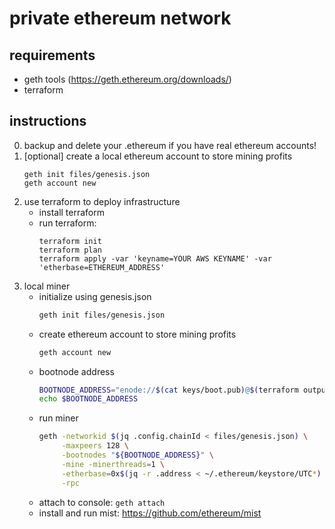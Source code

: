 # private ethereum network

## requirements
* geth tools (https://geth.ethereum.org/downloads/)
* terraform

## instructions

0. backup and delete your .ethereum if you have real ethereum accounts!
1. [optional] create a local ethereum account to store mining profits
    ```
    geth init files/genesis.json
    geth account new
    ```
2. use terraform to deploy infrastructure 
    * install terraform
    * run terraform:
        ```
        terraform init
        terraform plan
        terraform apply -var 'keyname=YOUR AWS KEYNAME' -var 'etherbase=ETHEREUM_ADDRESS'
        ```
3. local miner
    * initialize using genesis.json
        ```bash
        geth init files/genesis.json
        ```
    * create ethereum account to store mining profits
        ```bash
        geth account new
        ```
    * bootnode address
        ```bash
        BOOTNODE_ADDRESS="enode://$(cat keys/boot.pub)@$(terraform output bootnode_public_ip):30301"
        echo $BOOTNODE_ADDRESS
        ```
    * run miner
        ```bash
        geth -networkid $(jq .config.chainId < files/genesis.json) \
             -maxpeers 128 \
             -bootnodes "${BOOTNODE_ADDRESS}" \
             -mine -minerthreads=1 \
             -etherbase=0x$(jq -r .address < ~/.ethereum/keystore/UTC*) \
             -rpc
        ```
    * attach to console: ``geth attach``
    * install and run mist: https://github.com/ethereum/mist

